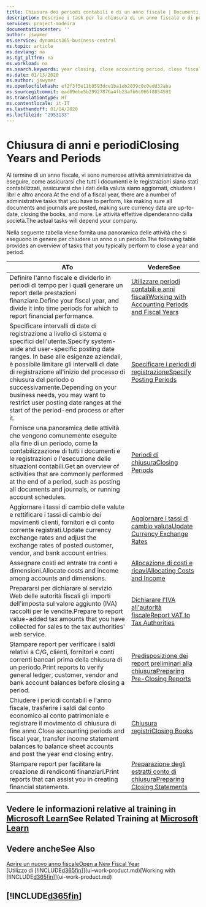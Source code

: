 ```yaml
---
title: Chiusura dei periodi contabili e di un anno fiscale | Documenti Microsoft
description: Descrive i task per la chiusura di un anno fiscale o di periodi contabili, ad esempio, per garantire che documenti e registrazioni vengano contabilizzati e per verificare i saldi di conti correnti.
services: project-madeira
documentationcenter: ''
author: jswymer
ms.service: dynamics365-business-central
ms.topic: article
ms.devlang: na
ms.tgt_pltfrm: na
ms.workload: na
ms.search.keywords: year closing, close accounting period, close fiscal year, bank account detailed trial balance
ms.date: 01/13/2020
ms.author: jswymer
ms.openlocfilehash: ef2f3f5e11b9593dce1ba1eb2039c0c0edd32aba
ms.sourcegitcommit: ead69ebe5b29927876a4fb23afb6c066f8854591
ms.translationtype: HT
ms.contentlocale: it-IT
ms.lasthandoff: 01/14/2020
ms.locfileid: "2953133"
---
```

# <a name="closing-years-and-periods"></a><span data-ttu-id="84147-103">Chiusura di anni e periodi</span><span class="sxs-lookup"><span data-stu-id="84147-103">Closing Years and Periods</span></span>
<span data-ttu-id="84147-104">Al termine di un anno fiscale, vi sono numerose attività amministrative da eseguire, come assicurarsi che tutti i documenti e le registrazioni siano stati contabilizzati, assicurarsi che i dati della valuta siano aggiornati, chiudere i libri e altro ancora.</span><span class="sxs-lookup"><span data-stu-id="84147-104">At the end of a fiscal year, there are a number of administrative tasks that you have to perform, like making sure all documents and journals are posted, making sure currency data are up-to-date, closing the books, and more.</span></span> <span data-ttu-id="84147-105">Le attività effettive dipenderanno dalla società.</span><span class="sxs-lookup"><span data-stu-id="84147-105">The actual tasks will depend your company.</span></span>

<span data-ttu-id="84147-106">Nella seguente tabella viene fornita una panoramica delle attività che si eseguono in genere per chiudere un anno o un periodo.</span><span class="sxs-lookup"><span data-stu-id="84147-106">The following table provides an overview of tasks that you typically perform to close a year and period.</span></span>

| <span data-ttu-id="84147-107">A</span><span class="sxs-lookup"><span data-stu-id="84147-107">To</span></span> | <span data-ttu-id="84147-108">Vedere</span><span class="sxs-lookup"><span data-stu-id="84147-108">See</span></span> |
| --- | --- |
| <span data-ttu-id="84147-109">Definire l'anno fiscale e dividerlo in periodi di tempo per i quali generare un report delle prestazioni finanziare.</span><span class="sxs-lookup"><span data-stu-id="84147-109">Define your fiscal year, and divide it into time periods for which to report financial performance.</span></span> | [<span data-ttu-id="84147-110">Utilizzare periodi contabili e anni fiscali</span><span class="sxs-lookup"><span data-stu-id="84147-110">Working with Accounting Periods and Fiscal Years</span></span>](finance-accounting-periods-and-fiscal-years.md)|
| <span data-ttu-id="84147-111">Specificare intervalli di date di registrazione a livello di sistema e specifici dell'utente.</span><span class="sxs-lookup"><span data-stu-id="84147-111">Specify system-wide and user-specific posting date ranges.</span></span> <span data-ttu-id="84147-112">In base alle esigenze aziendali, è possibile limitare gli intervalli di date di registrazione all'inizio del processo di chiusura del periodo o successivamente.</span><span class="sxs-lookup"><span data-stu-id="84147-112">Depending on your business needs, you may want to restrict user posting date ranges at the start of the period-end process or after it.</span></span> |[<span data-ttu-id="84147-113">Specificare i periodi di registrazione</span><span class="sxs-lookup"><span data-stu-id="84147-113">Specify Posting Periods</span></span>](finance-how-specify-posting-periods.md) |
| <span data-ttu-id="84147-114">Fornisce una panoramica delle attività che vengono comunemente eseguite alla fine di un periodo, come la contabilizzazione di tutti i documenti e le registrazioni o l'esecuzione delle situazioni contabili.</span><span class="sxs-lookup"><span data-stu-id="84147-114">Get an overview of activities that are commonly performed at the end of a period, such as posting all documents and journals, or running account schedules.</span></span> |[<span data-ttu-id="84147-115">Periodi di chiusura</span><span class="sxs-lookup"><span data-stu-id="84147-115">Closing Periods</span></span>](year-how-complete-period-end-processes.md) |
| <span data-ttu-id="84147-116">Aggiornare i tassi di cambio delle valute e rettificare i tassi di cambio dei movimenti clienti, fornitori e di conto corrente registrati.</span><span class="sxs-lookup"><span data-stu-id="84147-116">Update currency exchange rates and adjust the exchange rates of posted customer, vendor, and bank account entries.</span></span> |[<span data-ttu-id="84147-117">Aggiornare i tassi di cambio valuta</span><span class="sxs-lookup"><span data-stu-id="84147-117">Update Currency Exchange Rates</span></span>](finance-how-update-currencies.md) |
| <span data-ttu-id="84147-118">Assegnare costi ed entrate tra conti e dimensioni.</span><span class="sxs-lookup"><span data-stu-id="84147-118">Allocate costs and income among accounts and dimensions.</span></span> |[<span data-ttu-id="84147-119">Allocazione di costi e ricavi</span><span class="sxs-lookup"><span data-stu-id="84147-119">Allocating Costs and Income</span></span>](year-allocate-costs-income.md) |
| <span data-ttu-id="84147-120">Prepararsi per dichiarare al servizio Web delle autorità fiscali gli importi dell'imposta sul valore aggiunto (IVA) raccolti per le vendite.</span><span class="sxs-lookup"><span data-stu-id="84147-120">Prepare to report value-added tax amounts that you have collected for sales to the tax authorities' web service.</span></span> |[<span data-ttu-id="84147-121">Dichiarare l'IVA all'autorità fiscale</span><span class="sxs-lookup"><span data-stu-id="84147-121">Report VAT to Tax Authorities</span></span>](finance-how-report-vat.md)|
| <span data-ttu-id="84147-122">Stampare report per verificare i saldi relativi a C/G, clienti, fornitori e conti correnti bancari prima della chiusura di un periodo.</span><span class="sxs-lookup"><span data-stu-id="84147-122">Print reports to verify general ledger, customer, vendor and bank account balances before closing a period.</span></span> |[<span data-ttu-id="84147-123">Predisposizione dei report preliminari alla chiusura</span><span class="sxs-lookup"><span data-stu-id="84147-123">Preparing Pre-Closing Reports</span></span>](year-prepare-preclose-reports.md) |
| <span data-ttu-id="84147-124">Chiudere i periodi contabili e l'anno fiscale, trasferire i saldi dal conto economico al conto patrimoniale e registrare il movimento di chiusura di fine anno.</span><span class="sxs-lookup"><span data-stu-id="84147-124">Close accounting periods and fiscal year, transfer income statement balances to balance sheet accounts and post the year end closing entry.</span></span> |[<span data-ttu-id="84147-125">Chiusura registri</span><span class="sxs-lookup"><span data-stu-id="84147-125">Closing Books</span></span>](year-close-books.md) |
| <span data-ttu-id="84147-126">Stampare report per facilitare la creazione di rendiconti finanziari.</span><span class="sxs-lookup"><span data-stu-id="84147-126">Print reports that can assist you in creating financial statements.</span></span> |[<span data-ttu-id="84147-127">Preparazione degli estratti conto di chiusura</span><span class="sxs-lookup"><span data-stu-id="84147-127">Preparing Closing Statements</span></span>](year-prepare-close-statement.md) |

## <a name="see-related-training-at-microsoft-learnlearnmodulesclose-fiscal-year-dynamics-365-business-centralindex"></a><span data-ttu-id="84147-128">Vedere le informazioni relative al training in [Microsoft Learn](/learn/modules/close-fiscal-year-dynamics-365-business-central/index)</span><span class="sxs-lookup"><span data-stu-id="84147-128">See Related Training at [Microsoft Learn](/learn/modules/close-fiscal-year-dynamics-365-business-central/index)</span></span>

## <a name="see-also"></a><span data-ttu-id="84147-129">Vedere anche</span><span class="sxs-lookup"><span data-stu-id="84147-129">See Also</span></span>
[<span data-ttu-id="84147-130">Aprire un nuovo anno fiscale</span><span class="sxs-lookup"><span data-stu-id="84147-130">Open a New Fiscal Year</span></span>](finance-how-open-new-fiscal-year.md)  
<span data-ttu-id="84147-131">[Utilizzo di [!INCLUDE[d365fin](includes/d365fin_md.md)]](ui-work-product.md)</span><span class="sxs-lookup"><span data-stu-id="84147-131">[Working with [!INCLUDE[d365fin](includes/d365fin_md.md)]](ui-work-product.md)</span></span>

## [!INCLUDE[d365fin](includes/free_trial_md.md)]  
